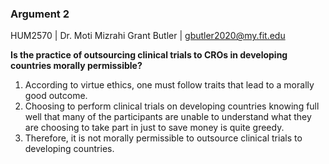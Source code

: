### Argument 2
HUM2570 | Dr. Moti Mizrahi
Grant Butler | gbutler2020@my.fit.edu

**Is the practice of outsourcing clinical trials to CROs in developing countries morally permissible?**

1. According to virtue ethics, one must follow traits that lead to a morally good outcome.
2. Choosing to perform clinical trials on developing countries knowing full well that many of the participants are unable to understand what they are choosing to take part in just to save money is quite greedy.
3. Therefore, it is not morally permissible to outsource clinical trials to developing countries.